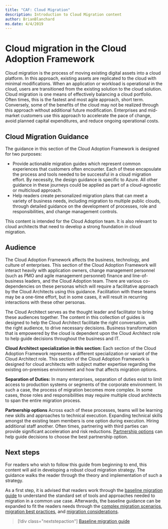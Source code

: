 ```yaml
---
title: "CAF: Cloud Migration"
description: Introduction to Cloud Migration content
author: BrianBlanchard
ms.date: 4/4/2019
---
```


# Cloud migration in the Cloud Adoption Framework

Cloud migration is the process of moving existing digital assets into a cloud platform. In this approach, existing assets are replicated to the cloud with minimal modifications. When an application or workload is operational in the cloud, users are transitioned from the existing solution to the cloud solution. Cloud migration is one means of effectively balancing a cloud portfolio. Often times, this is the fastest and most agile approach, short term. Conversely, some of the benefits of the cloud may not be realized through this approach without additional future modification. Enterprises and mid-market customers use this approach to accelerate the pace of change, avoid planned capital expenditures, and reduce ongoing operational costs.

## Cloud Migration Guidance

The guidance in this section of the Cloud Adoption Framework is designed for two purposes:

- Provide actionable migration guides which represent common experiences that customers often encounter. Each of these encapsulate the process and tools needed to be successful in a cloud migration effort. By necessity, the design guidance is specific to Azure. All other guidance in these journeys could be applied as part of a cloud-agnostic or multicloud approach.
- Help readers create personalized migration plans that can meet a variety of business needs, including migration to multiple public clouds, through detailed guidance on the development of processes, role and responsibilities, and change management controls.

This content is intended for the Cloud Adoption team. It is also relevant to cloud architects that need to develop a strong foundation in cloud migration.

## Audience

The Cloud Adoption Framework affects the business, technology, and culture of enterprises. This section of the Cloud Adoption Framework will interact heavily with application owners, change management personnel (such as PMO and agile management personnel) finance and line-of-business leaders, and the Cloud Adoption team. There are various co-dependencies on these personas which will require a facilitative approach by the Cloud Architects using this guidance. Facilitation with these teams may be a one-time effort, but in some cases, it will result in recurring interactions with these other personas.

The Cloud Architect serves as the thought leader and facilitator to bring these audiences together. The content in this collection of guides is designed to help the Cloud Architect facilitate the right conversation, with the right audience, to drive necessary decisions. Business transformation that is empowered by the cloud is dependent upon the Cloud Architect role to help guide decisions throughout the business and IT.

**Cloud Architect specialization in this section:** Each section of the Cloud Adoption Framework represents a different specialization or variant of the Cloud Architect role. This section of the Cloud Adoption Framework is designed for cloud architects with subject matter expertise regarding the existing on-premises environment and how that affects migration options.

**Separation of Duties:** In many enterprises, separation of duties exist to limit access to production systems or segments of the corporate environment. In such a case, the process of migration becomes more complex. In some cases, those roles and responsibilities may require multiple cloud architects to span the entire migration process.

**Partnership options** Across each of these processes, teams will be learning new skills and approaches to technical execution. Expanding technical skills amongst the existing team members is one option during execution. Hiring additional staff another. Often times, partnering with third parties can provide significant acceleration and risk reductions. [Partnership options](./migration-considerations/assess/partnership-options.md) can help guide decisions to choose the best partnership option.

## Next steps

For readers who wish to follow this guide from beginning to end, this content will aid in developing a robust cloud migration strategy. The guidance walks the reader through the theory and implementation of such a strategy.

As a first step, it is advised that readers work through the [baseline migration guide](./baseline-migration-guide/overview.md) to understand the standard set of tools and approaches needed to migration in a common use case. Afterwards, the baseline guidance can be expanded to fit the readers needs through the [complex migration scenarios](./expanded-scope/overview.md), [migration best practices](./azure-best-practices/overview.md), and [migration considerations](./migration-considerations/overview.md).

> [!div class="nextstepaction"]
> [Baseline migration guide](./baseline-migration-guide/overview.md)
